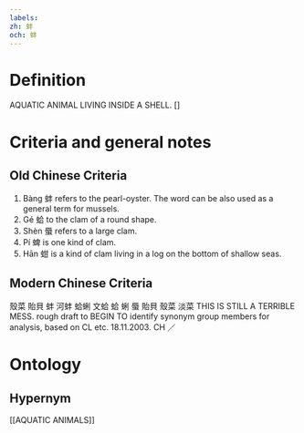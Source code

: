 ```yaml
---
labels: 
zh: 蚌
och: 蚌
---
```


# Definition
AQUATIC ANIMAL LIVING INSIDE A SHELL. []
# Criteria and general notes
## Old Chinese Criteria
1. Bàng 蚌 refers to the pearl-oyster. The word can be also used as a general term for mussels.
2. Gé 蛤 to the clam of a round shape.
3. Shèn 蜃 refers to a large clam.
4. Pí 蜱 is one kind of clam.
5. Hān 蚶 is a kind of clam living in a log on the bottom of shallow seas.
## Modern Chinese Criteria
殼菜
貽貝
蚌
河蚌
蛤蜊
文蛤
蛤
蜊
蜃
貽貝
殼菜
淡菜
THIS IS STILL A TERRIBLE MESS.
rough draft to BEGIN TO identify synonym group members for analysis, based on CL etc. 18.11.2003. CH ／
# Ontology

## Hypernym
[[AQUATIC ANIMALS]]